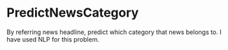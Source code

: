 # PredictNewsCategory
By referring news headline, predict which category that news belongs to. I have used NLP for this problem.
